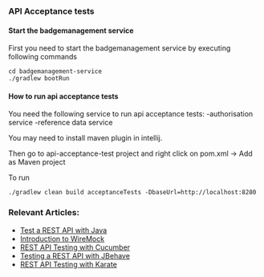 ### API Acceptance tests

#### Start the badgemanagement service

First you need to start the badgemanagement service by executing following commands

```
cd badgemanagement-service
./gradlew bootRun
```

#### How to run api acceptance tests

You need the following service to run api acceptance tests:
-authorisation service
-reference data service

You may need to install maven plugin in intellij.

Then go to api-acceptance-test project and right click on pom.xml → Add as Maven project


To run
```
./gradlew clean build acceptanceTests -DbaseUrl=http://localhost:8280
```

### Relevant Articles: 
- [Test a REST API with Java](http://www.baeldung.com/2011/10/13/integration-testing-a-rest-api/)
- [Introduction to WireMock](http://www.baeldung.com/introduction-to-wiremock)
- [REST API Testing with Cucumber](http://www.baeldung.com/cucumber-rest-api-testing)
- [Testing a REST API with JBehave](http://www.baeldung.com/jbehave-rest-testing)
- [REST API Testing with Karate](http://www.baeldung.com/karate-rest-api-testing)

